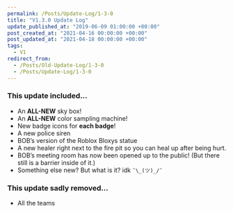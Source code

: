 ```yaml
---
permalink: /Posts/Update-Log/1-3-0
title: "V1.3.0 Update Log"
update_published_at: "2019-06-09 01:00:00 +00:00"
post_created_at: "2021-04-16 00:00:00 +00:00"
post_updated_at: "2021-04-18 00:00:00 +00:00"
tags:
  - V1
redirect_from:
  - /Posts/Old-Update-Log/1-3-0
  - /Posts/Update-Log/1-3-0
---
```


### This update included...

* An **ALL-NEW** sky box!
* An **ALL-NEW** color sampling machine!
* New badge icons for **each badge**!
* A new police siren
* BOB’s version of the Roblox Bloxys statue
* A new healer right next to the fire pit so you can heal up after being hurt.
* BOB’s meeting room has now been opened up to the public! (But there still is a barrier inside of it.)
* Something else new? But what is it? idk `¯\_(ツ)_/¯`
 
### This update sadly removed...

* All the teams